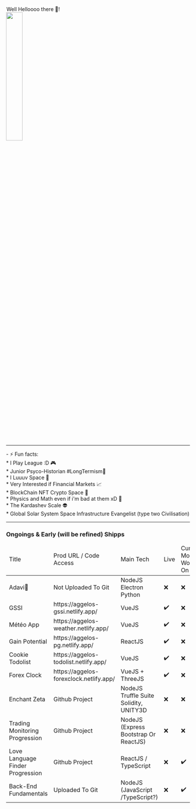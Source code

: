 <!DOCTYPE>
<html>
	<body container="fluid">
		<div class="row card">
    			<div>
				<span  style="text-align:center;border : 1px solid white">Well Helloooo there 👋!</span>
				<br/>
				<img 	width="30%" 
					heigth="30%" 
					src="https://user-images.githubusercontent.com/107952919/208421355-5aec41cb-2456-4c7d-9b54-0bb6206e7f8a.jpg"/>
			</div>
			<hr/>
			<div
				- 🌱 I’m currently learning Mostly JavaScript/ NodeJS / Blockchain Tech Web3 / ReactJS / UNITY3D / Solidity ETH<br/>
				- ⚡ Fun facts: <br/>
						* I Play League :D 🎮<br/>
						* Junior Psyco-Historian #LongTermism🧙<br/>
						* I Luuuv Space  🌌<br/>
						* Very Interested if Financial Markets 📈<br/>
						* BlockChain NFT Crypto Space 📒<br/>
						* Physics and Math even if i'm bad at them xD 🔭<br/>
						* The Kardashev Scale 👽<br/>
						* Global Solar System Space Infrastructure Evangelist (type two Civilisation)<br/>
			</div>
		</div>
	<hr>
	<h3>Ongoings & Early (will be refined) Shipps </h3>
		<div class="row card">
			<table>
				<thead>
					<tr><td>Title</td><td>Prod URL / Code Access</td> <td> Main Tech</td><td>Live</td><td>Currently Mostly Working On</td></tr>
				</thead>
				<tbody>	
<tr><td> Adavi💓	</td><td> Not Uploaded To Git </td> 	<td>NodeJS Electron Python</td>				<td> ❌ </td><td> ❌ </td></tr>
<tr><td> GSSI 		</td><td> https://aggelos-gssi.netlify.app/ </td> 	<td>VueJS</td>				<td> ✔️ </td><td> ❌ </td></tr>
<tr><td> Météo App 	</td><td> https://aggelos-weather.netlify.app/ </td> 	<td>VueJS</td>				<td> ✔️ </td><td> ❌ </td></tr>
<tr><td> Gain Potential</td> <td> https://aggelos-pg.netlify.app/</td> 		<td>ReactJS</td>			<td> ✔️ </td><td> ❌ </td></tr>
<tr><td> Cookie Todolist</td><td> https://aggelos-todolist.netlify.app/ </td> 	<td>VueJS</td> 				<td> ✔️ </td><td> ❌ </td></tr>
<tr><td> Forex Clock</td>    <td> https://aggelos-forexclock.netlify.app/ </td> <td>VueJS + ThreeJS</td>		<td> ✔️ </td><td> ❌ </td></tr>
<tr><td> Enchant Zeta</td>    <td> Github Project </td> <td>NodeJS Truffle Suite Solidity, UNITY3D</td> 		<td> ❌ </td><td> ❌ </td></tr>
<tr><td> Trading Monitoring <br>Progression</td>    <td> Github Project </td> <td>NodeJS (Express Bootstrap Or ReactJS)</td><td> ❌ </td><td> ❌ </td></tr>
<tr><td> Love Language Finder <br>Progression</td>    <td> Github Project </td> <td>ReactJS / TypeScript</td> 	<td> ❌ </td><td> ✔️ </td></tr>
<tr><td> Back-End Fundamentals	</td><td>Uploaded To Git </td> 	<td>NodeJS (JavaScript /TypeScript?)</td>				<td> ❌ </td><td> ✔️ </td></tr>
				</tbody>
			</table>
		</div>
  	</body>
</html>

